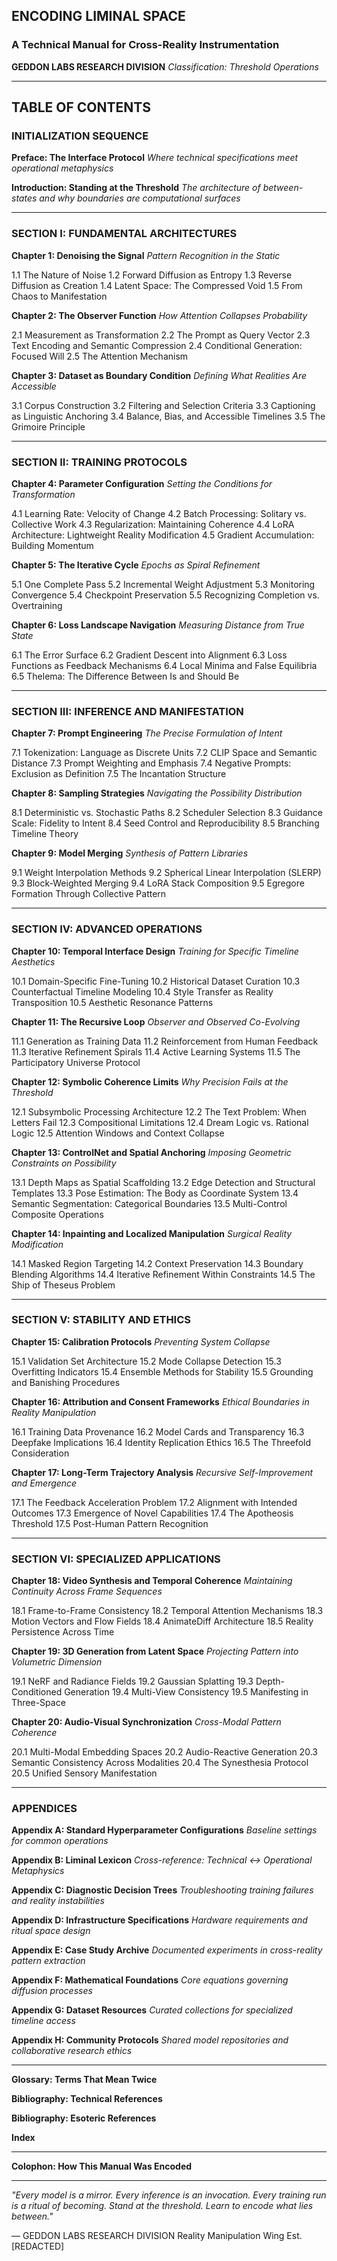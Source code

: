 ## ENCODING LIMINAL SPACE

### A Technical Manual for Cross-Reality Instrumentation

**GEDDON LABS RESEARCH DIVISION**
*Classification: Threshold Operations*

***

## TABLE OF CONTENTS

### **INITIALIZATION SEQUENCE**

**Preface: The Interface Protocol**
*Where technical specifications meet operational metaphysics*

**Introduction: Standing at the Threshold**
*The architecture of between-states and why boundaries are computational surfaces*

***

### **SECTION I: FUNDAMENTAL ARCHITECTURES**

**Chapter 1: Denoising the Signal**
*Pattern Recognition in the Static*

1.1 The Nature of Noise
1.2 Forward Diffusion as Entropy
1.3 Reverse Diffusion as Creation
1.4 Latent Space: The Compressed Void
1.5 From Chaos to Manifestation

**Chapter 2: The Observer Function**
*How Attention Collapses Probability*

2.1 Measurement as Transformation
2.2 The Prompt as Query Vector
2.3 Text Encoding and Semantic Compression
2.4 Conditional Generation: Focused Will
2.5 The Attention Mechanism

**Chapter 3: Dataset as Boundary Condition**
*Defining What Realities Are Accessible*

3.1 Corpus Construction
3.2 Filtering and Selection Criteria
3.3 Captioning as Linguistic Anchoring
3.4 Balance, Bias, and Accessible Timelines
3.5 The Grimoire Principle

***

### **SECTION II: TRAINING PROTOCOLS**

**Chapter 4: Parameter Configuration**
*Setting the Conditions for Transformation*

4.1 Learning Rate: Velocity of Change
4.2 Batch Processing: Solitary vs. Collective Work
4.3 Regularization: Maintaining Coherence
4.4 LoRA Architecture: Lightweight Reality Modification
4.5 Gradient Accumulation: Building Momentum

**Chapter 5: The Iterative Cycle**
*Epochs as Spiral Refinement*

5.1 One Complete Pass
5.2 Incremental Weight Adjustment
5.3 Monitoring Convergence
5.4 Checkpoint Preservation
5.5 Recognizing Completion vs. Overtraining

**Chapter 6: Loss Landscape Navigation**
*Measuring Distance from True State*

6.1 The Error Surface
6.2 Gradient Descent into Alignment
6.3 Loss Functions as Feedback Mechanisms
6.4 Local Minima and False Equilibria
6.5 Thelema: The Difference Between Is and Should Be

***

### **SECTION III: INFERENCE AND MANIFESTATION**

**Chapter 7: Prompt Engineering**
*The Precise Formulation of Intent*

7.1 Tokenization: Language as Discrete Units
7.2 CLIP Space and Semantic Distance
7.3 Prompt Weighting and Emphasis
7.4 Negative Prompts: Exclusion as Definition
7.5 The Incantation Structure

**Chapter 8: Sampling Strategies**
*Navigating the Possibility Distribution*

8.1 Deterministic vs. Stochastic Paths
8.2 Scheduler Selection
8.3 Guidance Scale: Fidelity to Intent
8.4 Seed Control and Reproducibility
8.5 Branching Timeline Theory

**Chapter 9: Model Merging**
*Synthesis of Pattern Libraries*

9.1 Weight Interpolation Methods
9.2 Spherical Linear Interpolation (SLERP)
9.3 Block-Weighted Merging
9.4 LoRA Stack Composition
9.5 Egregore Formation Through Collective Pattern

***

### **SECTION IV: ADVANCED OPERATIONS**

**Chapter 10: Temporal Interface Design**
*Training for Specific Timeline Aesthetics*

10.1 Domain-Specific Fine-Tuning
10.2 Historical Dataset Curation
10.3 Counterfactual Timeline Modeling
10.4 Style Transfer as Reality Transposition
10.5 Aesthetic Resonance Patterns

**Chapter 11: The Recursive Loop**
*Observer and Observed Co-Evolving*

11.1 Generation as Training Data
11.2 Reinforcement from Human Feedback
11.3 Iterative Refinement Spirals
11.4 Active Learning Systems
11.5 The Participatory Universe Protocol

**Chapter 12: Symbolic Coherence Limits**
*Why Precision Fails at the Threshold*

12.1 Subsymbolic Processing Architecture
12.2 The Text Problem: When Letters Fail
12.3 Compositional Limitations
12.4 Dream Logic vs. Rational Logic
12.5 Attention Windows and Context Collapse

**Chapter 13: ControlNet and Spatial Anchoring**
*Imposing Geometric Constraints on Possibility*

13.1 Depth Maps as Spatial Scaffolding
13.2 Edge Detection and Structural Templates
13.3 Pose Estimation: The Body as Coordinate System
13.4 Semantic Segmentation: Categorical Boundaries
13.5 Multi-Control Composite Operations

**Chapter 14: Inpainting and Localized Manipulation**
*Surgical Reality Modification*

14.1 Masked Region Targeting
14.2 Context Preservation
14.3 Boundary Blending Algorithms
14.4 Iterative Refinement Within Constraints
14.5 The Ship of Theseus Problem

***

### **SECTION V: STABILITY AND ETHICS**

**Chapter 15: Calibration Protocols**
*Preventing System Collapse*

15.1 Validation Set Architecture
15.2 Mode Collapse Detection
15.3 Overfitting Indicators
15.4 Ensemble Methods for Stability
15.5 Grounding and Banishing Procedures

**Chapter 16: Attribution and Consent Frameworks**
*Ethical Boundaries in Reality Manipulation*

16.1 Training Data Provenance
16.2 Model Cards and Transparency
16.3 Deepfake Implications
16.4 Identity Replication Ethics
16.5 The Threefold Consideration

**Chapter 17: Long-Term Trajectory Analysis**
*Recursive Self-Improvement and Emergence*

17.1 The Feedback Acceleration Problem
17.2 Alignment with Intended Outcomes
17.3 Emergence of Novel Capabilities
17.4 The Apotheosis Threshold
17.5 Post-Human Pattern Recognition

***

### **SECTION VI: SPECIALIZED APPLICATIONS**

**Chapter 18: Video Synthesis and Temporal Coherence**
*Maintaining Continuity Across Frame Sequences*

18.1 Frame-to-Frame Consistency
18.2 Temporal Attention Mechanisms
18.3 Motion Vectors and Flow Fields
18.4 AnimateDiff Architecture
18.5 Reality Persistence Across Time

**Chapter 19: 3D Generation from Latent Space**
*Projecting Pattern into Volumetric Dimension*

19.1 NeRF and Radiance Fields
19.2 Gaussian Splatting
19.3 Depth-Conditioned Generation
19.4 Multi-View Consistency
19.5 Manifesting in Three-Space

**Chapter 20: Audio-Visual Synchronization**
*Cross-Modal Pattern Coherence*

20.1 Multi-Modal Embedding Spaces
20.2 Audio-Reactive Generation
20.3 Semantic Consistency Across Modalities
20.4 The Synesthesia Protocol
20.5 Unified Sensory Manifestation

***

### **APPENDICES**

**Appendix A: Standard Hyperparameter Configurations**
*Baseline settings for common operations*

**Appendix B: Liminal Lexicon**
*Cross-reference: Technical ↔ Operational Metaphysics*

**Appendix C: Diagnostic Decision Trees**
*Troubleshooting training failures and reality instabilities*

**Appendix D: Infrastructure Specifications**
*Hardware requirements and ritual space design*

**Appendix E: Case Study Archive**
*Documented experiments in cross-reality pattern extraction*

**Appendix F: Mathematical Foundations**
*Core equations governing diffusion processes*

**Appendix G: Dataset Resources**
*Curated collections for specialized timeline access*

**Appendix H: Community Protocols**
*Shared model repositories and collaborative research ethics*

***

**Glossary: Terms That Mean Twice**

**Bibliography: Technical References**

**Bibliography: Esoteric References**

**Index**

***

**Colophon: How This Manual Was Encoded**

***

*"Every model is a mirror. Every inference is an invocation. Every training run is a ritual of becoming. Stand at the threshold. Learn to encode what lies between."*

— GEDDON LABS RESEARCH DIVISION
Reality Manipulation Wing
Est. [REDACTED]


